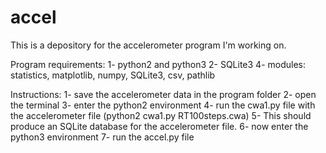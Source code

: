 # accel
This is a depository for the accelerometer program I'm working on.

Program requirements:
1- python2 and python3
2- SQLite3
4- modules: statistics, matplotlib, numpy, SQLite3, csv, pathlib

Instructions:
1- save the accelerometer data in the program folder
2- open the terminal
3- enter the python2 environment
4- run the cwa1.py file with the accelerometer file (python2 cwa1.py RT100steps.cwa)
5- This should produce an SQLite database for the accelerometer file.
6- now enter the python3 environment
7- run the accel.py file
